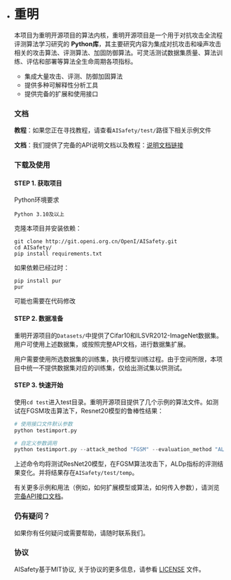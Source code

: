 - # 重明

  本项目为重明开源项目的算法内核，重明开源项目是一个用于对抗攻击全流程评测算法学习研究的 __Python库__，其主要研究内容为集成对抗攻击和噪声攻击相关的攻击算法、评测算法、加固防御算法。可灵活测试数据集质量、算法训练、评估和部署等算法全生命周期各项指标。

  - 集成大量攻击、评测、防御加固算法
  - 提供多种可解释性分析工具
  - 提供完备的扩展和使用接口

  

  ### 文档

  **教程**：如果您正在寻找教程，请查看`AISafety/test/`路径下相关示例文件

  **文档**：我们提供了完备的API说明文档以及教程：[说明文档链接](https://aisafety.readthedocs.io/zh_CN/latest/)

  

  ### 下载及使用

  #### STEP 1. 获取项目

  Python环境要求

  ```
  Python 3.10及以上
  ```

  克隆本项目并安装依赖：

  ```
  git clone http://git.openi.org.cn/OpenI/AISafety.git
  cd AISafety/
  pip install requirements.txt
  ```
  如果依赖已经过时：
  
  ```
  pip install pur
  pur
  ```
  可能也需要在代码修改

  #### STEP 2. 数据准备

  重明开源项目的`Datasets/`中提供了Cifar10和ILSVR2012-ImageNet数据集。用户可使用上述数据集，或按照完整API文档，进行数据集扩展。

  用户需要使用所选数据集的训练集，执行模型训练过程。由于空间所限，本项目中统一不提供数据集对应的训练集，仅给出测试集以供测试。

  #### STEP 3. 快速开始

  使用`cd test`进入test目录。重明开源项目提供了几个示例的算法文件。如测试在FGSM攻击算法下，Resnet20模型的鲁棒性结果：

  ```python
  # 使用接口文件默认参数
  python testimport.py
  
  # 自定义参数调用
  python testimport.py --attack_method "FGSM" --evaluation_method "ALDp" --model_dir ""
  ```

  上述命令均将测试ResNet20模型，在FGSM算法攻击下，ALDp指标的评测结果变化。并将结果存在`AISafety/test/temp`。

  有关更多示例和用法（例如，如何扩展模型或算法，如何传入参数），请浏览[完备API接口文档](https://aisafety.readthedocs.io/zh_CN/latest/)。

  

  ### 仍有疑问？

  如果你有任何疑问或需要帮助，请随时联系我们。

  

  ### 协议

  AISafety基于MIT协议, 关于协议的更多信息，请参看 [LICENSE](https://git.openi.org.cn/OpenI/AISafety/src/branch/main/LICENSE) 文件。

  